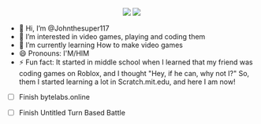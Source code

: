 <p align="center">
    <a href="https://github.com/python/cpython"><img src="https://img.shields.io/badge/Python-3.12-FF1493.svg"></a>
    <a href="https://scratch.mit.edu/users/radking_12/"><img src="https://img.shields.io/badge/radking__12-12?logo=Scratch&logoColor=yellow&label=scratch&labelColor=grey&color=yellow"></a>
</p>

- 👋 Hi, I’m @Johnthesuper117
- 👀 I’m interested in video games, playing and coding them
- 🌱 I’m currently learning How to make video games
- 😄 Pronouns: I'M/HIM
- ⚡ Fun fact: It started in middle school when I learned that my friend was coding games on Roblox, and I thought "Hey, if he can, why not I?" So, them I started learning a lot in Scratch.mit.edu, and here I am now!

- [ ] Finish bytelabs.online
- [ ] Finish Untitled Turn Based Battle


